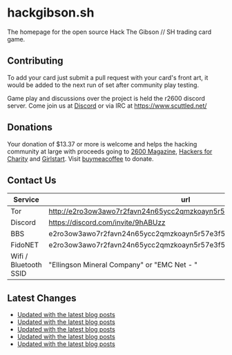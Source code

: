 # hackgibson.sh
The homepage for the open source Hack The Gibson // SH trading card game.


## Contributing

To add your card just submit a pull request with your card's front art, it would be added to the next run of set after community play testing.

Game play and discussions over the project is held the r2600 discord server. Come join us at [Discord](https://discord.com/invite/9hABUzz) or via IRC at https://www.scuttled.net/


## Donations

Your donation of $13.37 or more is welcome and helps the hacking community at large with proceeds going to [2600 Magazine](https://2600.com/), [Hackers for Charity](https://hackersforcharity.org) and [Girlstart](https://girlstart.org).  Visit [buymeacoffee](https://www.buymeacoffee.com/hackgibson.sh) to donate.


## Contact Us

Service | url
-|-
Tor | http://e2ro3ow3awo7r2favn24n65ycc2qmzkoayn5r57e3f56nvjwdcgg32ad.onion
Discord | https://discord.com/invite/9hABUzz
BBS | e2ro3ow3awo7r2favn24n65ycc2qmzkoayn5r57e3f56nvjwdcgg32ad.onion:23
FidoNET | e2ro3ow3awo7r2favn24n65ycc2qmzkoayn5r57e3f56nvjwdcgg32ad.onion:24554
Wifi / Bluetooth SSID | "Ellingson Mineral Company" or "EMC Net - <fidonet address>"

## Latest Changes
<!-- BLOG-POST-LIST:START -->
- [Updated with the latest blog posts](https://github.com/DFW2600/hackgibson.sh/commit/bec2962629e9f527a2a359da98cebfb94cce62b2)
- [Updated with the latest blog posts](https://github.com/DFW2600/hackgibson.sh/commit/5fd0385ffa499f5bde36ce4cb27e01c65a7dc5a6)
- [Updated with the latest blog posts](https://github.com/DFW2600/hackgibson.sh/commit/e1b34c89ebda0d53e5eeeb20abaca4f37d96c452)
- [Updated with the latest blog posts](https://github.com/DFW2600/hackgibson.sh/commit/8f11e15affd1b9c9dc4aff19a0fa0c80affd8ba1)
- [Updated with the latest blog posts](https://github.com/DFW2600/hackgibson.sh/commit/2758b4efaa8ff479a9beb13da60b4457e2dabea9)
<!-- BLOG-POST-LIST:END -->
